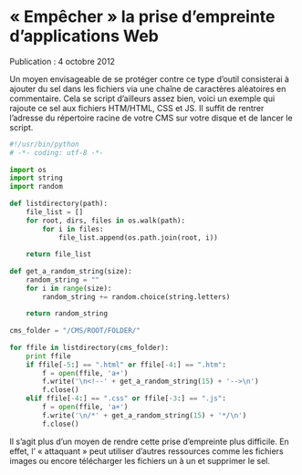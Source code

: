 # « Empêcher » la prise d’empreinte d’applications Web

Publication : 4 octobre 2012

Un moyen envisageable de se protéger contre ce type d’outil consisterai à ajouter du sel dans les fichiers via une chaîne de caractères aléatoires en commentaire. Cela se script d’ailleurs assez bien, voici un exemple qui rajoute ce sel aux fichiers HTM/HTML, CSS et JS. Il suffit de rentrer l’adresse du répertoire racine de votre CMS sur votre disque et de lancer le script.

```python
#!/usr/bin/python
# -*- coding: utf-8 -*-
 
import os
import string
import random
 
def listdirectory(path):
    file_list = []
    for root, dirs, files in os.walk(path):
        for i in files:
            file_list.append(os.path.join(root, i))
 
    return file_list
 
def get_a_random_string(size):
    random_string = ""
    for i in range(size):
        random_string += random.choice(string.letters)
 
    return random_string
 
cms_folder = "/CMS/ROOT/FOLDER/"
 
for ffile in listdirectory(cms_folder):
    print ffile
    if ffile[-5:] == ".html" or ffile[-4:] == ".htm":
        f = open(ffile, 'a+')
        f.write('\n<!--' + get_a_random_string(15) + '-->\n')
        f.close()
    elif ffile[-4:] == ".css" or ffile[-3:] == ".js":
        f = open(ffile, 'a+')
        f.write('\n/*' + get_a_random_string(15) + '*/\n')
        f.close()
```

Il s’agit plus d’un moyen de rendre cette prise d’empreinte plus difficile. En effet, l’ « attaquant » peut utiliser d’autres ressources comme les fichiers images ou encore télécharger les fichiers un à un et supprimer le sel.
